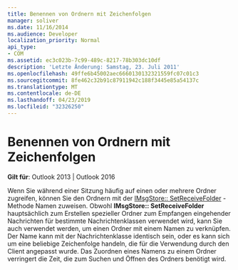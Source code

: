 ```yaml
---
title: Benennen von Ordnern mit Zeichenfolgen
manager: soliver
ms.date: 11/16/2014
ms.audience: Developer
localization_priority: Normal
api_type:
- COM
ms.assetid: ec3c023b-7c99-489c-8217-78b303dc10df
description: 'Letzte Änderung: Samstag, 23. Juli 2011'
ms.openlocfilehash: 49ffe6b45002aec6660130132321559fc07c01c3
ms.sourcegitcommit: 8fe462c32b91c87911942c188f3445e85a54137c
ms.translationtype: MT
ms.contentlocale: de-DE
ms.lasthandoff: 04/23/2019
ms.locfileid: "32326250"
---
```

# <a name="naming-folders-by-using-character-strings"></a>Benennen von Ordnern mit Zeichenfolgen

  
  
**Gilt für**: Outlook 2013 | Outlook 2016 
  
Wenn Sie während einer Sitzung häufig auf einen oder mehrere Ordner zugreifen, können Sie den Ordnern mit der [IMsgStore:: SetReceiveFolder](imsgstore-setreceivefolder.md) -Methode Namen zuweisen. Obwohl **IMsgStore:: SetReceiveFolder** hauptsächlich zum Erstellen spezieller Ordner zum Empfangen eingehender Nachrichten für bestimmte Nachrichtenklassen verwendet wird, kann Sie auch verwendet werden, um einen Ordner mit einem Namen zu verknüpfen. Der Name kann mit der Nachrichtenklasse identisch sein, oder es kann sich um eine beliebige Zeichenfolge handeln, die für die Verwendung durch den Client angepasst wurde. Das Zuordnen eines Namens zu einem Ordner verringert die Zeit, die zum Suchen und Öffnen des Ordners benötigt wird. 
  

